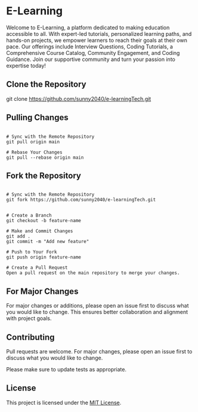 # E-Learning

Welcome to E-Learning, a platform dedicated to making education accessible to all. With expert-led tutorials, personalized learning paths, and hands-on projects, we empower learners to reach their goals at their own pace. Our offerings include Interview Questions, Coding Tutorials, a Comprehensive Course Catalog, Community Engagement, and Coding Guidance. Join our supportive community and turn your passion into expertise today!

## Clone the Repository

git clone https://github.com/sunny2040/e-learningTech.git

## Pulling Changes

```e-learning

# Sync with the Remote Repository
git pull origin main

# Rebase Your Changes
git pull --rebase origin main

```
## Fork the Repository

```e-learning

# Sync with the Remote Repository
git fork https://github.com/sunny2040/e-learningTech.git


# Create a Branch
git checkout -b feature-name

# Make and Commit Changes
git add .
git commit -m "Add new feature"

# Push to Your Fork
git push origin feature-name

# Create a Pull Request
Open a pull request on the main repository to merge your changes.

```
## For Major Changes

For major changes or additions, please open an issue first to discuss what you would like to change. This ensures better collaboration and alignment with project goals.


## Contributing

Pull requests are welcome. For major changes, please open an issue first
to discuss what you would like to change.

Please make sure to update tests as appropriate.

## License

This project is licensed under the [MIT License](./LICENSE).

